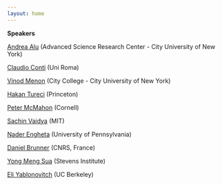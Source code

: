 ```yaml
---
layout: home
---
```


**Speakers**

[Andrea Alu](/speakers/andrea-alu/)
(Advanced Science Research Center - City University of New York)

[Claudio Conti](/speakers/claudio-conti/)
(Uni Roma)

[Vinod Menon](/speakers/vinod-menon/)
(City College - City University of New York)

[Hakan Tureci](/speakers/hakan-tureci/)
(Princeton)

[Peter McMahon](/speakers/peter-mcmahon/)
(Cornell)

[Sachin Vaidya](/speakers/sachin-vaidya/)
(MIT)

[Nader Engheta](/speakers/nader-engheta/)
(University of Pennsylvania)

[Daniel Brunner](/speakers/daniel-brunner/)
(CNRS, France)

[Yong Meng Sua](/speakers/yong-meng-sua/)
(Stevens Institute)

[Eli Yablonovitch](/speakers/eli-yablonovitch/)
(UC Berkeley)
